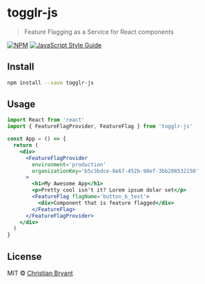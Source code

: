 # togglr-js

> Feature Flagging as a Service for React components

[![NPM](https://img.shields.io/npm/v/togglr-js.svg)](https://www.npmjs.com/package/togglr-js) [![JavaScript Style Guide](https://img.shields.io/badge/code_style-standard-brightgreen.svg)](https://standardjs.com)

## Install

```bash
npm install --save togglr-js
```

## Usage

```jsx
import React from 'react'
import { FeatureFlagProvider, FeatureFlag } from 'togglr-js'

const App = () => {
  return (
    <div>
      <FeatureFlagProvider
        environment='production'
        organizationKey='b5c3bdce-8e67-452b-98ef-3bb208532150'
      >
        <h1>My Awesome App</h1>
        <p>Pretty cool isn't it? Lorem ipsum dolar set</p>
        <FeatureFlag flagName='button_b_test'>
          <div>Component that is feature flagged</div>
        </FeatureFlag>
      </FeatureFlagProvider>
    </div>
  )
}
```

## License

MIT © [Christian Bryant](https://christianlovescode.com/)
